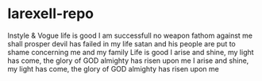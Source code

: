 # larexell-repo
Instyle & Vogue
life is good 
I am successfull
no weapon fathom against me shall prosper
devil has failed in my life 
satan and his people are put to shame concerning me and my family
Life is good
I arise and shine, my light has come, the glory of GOD almighty has risen upon me
I arise and shine, my light has come, the glory of GOD almighty has risen upon me
